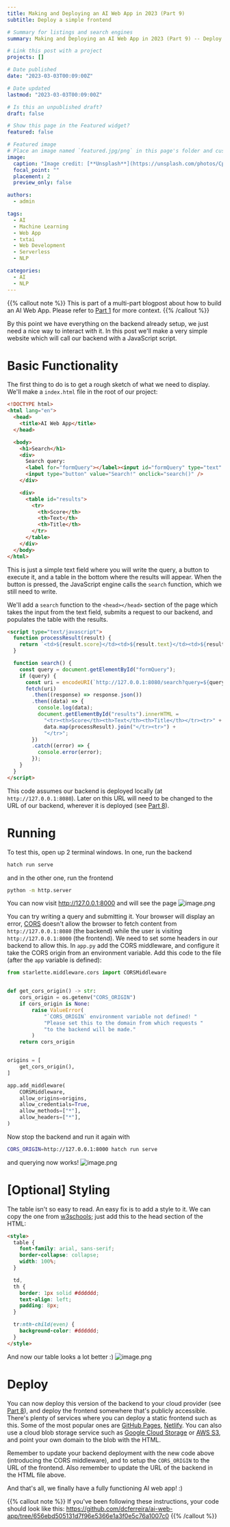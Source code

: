 ```yaml
---
title: Making and Deploying an AI Web App in 2023 (Part 9)
subtitle: Deploy a simple frontend

# Summary for listings and search engines
summary: Making and Deploying an AI Web App in 2023 (Part 9) -- Deploy a simple frontend.

# Link this post with a project
projects: []

# Date published
date: "2023-03-03T00:09:00Z"

# Date updated
lastmod: "2023-03-03T00:09:00Z"

# Is this an unpublished draft?
draft: false

# Show this page in the Featured widget?
featured: false

# Featured image
# Place an image named `featured.jpg/png` in this page's folder and customize its options here.
image:
  caption: "Image credit: [**Unsplash**](https://unsplash.com/photos/CpkOjOcXdUY)"
  focal_point: ""
  placement: 2
  preview_only: false

authors:
  - admin

tags:
  - AI
  - Machine Learning
  - Web App
  - txtai
  - Web Development
  - Serverless
  - NLP

categories:
  - AI
  - NLP
---
```


{{% callout note %}}
This is part of a multi-part blogpost about how to build an AI Web App.
Please refer to [Part 1](/post/2023-03-01-ai-web-app) for more context.
{{% /callout %}}

By this point we have everything on the backend already setup, we just need a nice
way to interact with it.
In this post we'll make a very simple website which will call our backend with a JavaScript script.

# Basic Functionality

The first thing to do is to get a rough sketch of what we need to display.
We'll make a `index.html` file in the root of our project:

```html
<!DOCTYPE html>
<html lang="en">
  <head>
    <title>AI Web App</title>
  </head>

  <body>
    <h1>Search</h1>
    <div>
      Search query:
      <label for="formQuery"></label><input id="formQuery" type="text" /><br />
      <input type="button" value="Search!" onclick="search()" />
    </div>

    <div>
      <table id="results">
        <tr>
          <th>Score</th>
          <th>Text</th>
          <th>Title</th>
        </tr>
      </table>
    </div>
  </body>
</html>
```

This is just a simple text field where you will write the query, a button to execute it,
and a table in the bottom where the results will appear.
When the button is pressed, the JavaScript engine calls the `search` function, which we still need to write.

We'll add a `search` function to the `<head></head>` section of the page
which takes the input from the text field, submits a request to our backend,
and populates the table with the results.

```html
<script type="text/javascript">
  function processResult(result) {
    return `<td>${result.score}</td><td>${result.text}</td><td>${result.title}</td>`;
  }

  function search() {
    const query = document.getElementById("formQuery");
    if (query) {
      const uri = encodeURI(`http://127.0.0.1:8080/search?query=${query}`);
      fetch(uri)
        .then((response) => response.json())
        .then((data) => {
          console.log(data);
          document.getElementById("results").innerHTML =
            "<tr><th>Score</th><th>Text</th><th>Title</th></tr><tr>" +
            data.map(processResult).join("</tr><tr>") +
            "</tr>";
        })
        .catch((error) => {
          console.error(error);
        });
    }
  }
</script>
```

This code assumes our backend is deployed locally (at `http://127.0.0.1:8080`).
Later on this URL will need to be changed to the URL of our backend, wherever it is deployed
(see [Part 8](/post/2023-03-01-ai-web-app)).

# Running

To test this, open up 2 terminal windows.
In one, run the backend

```bash
hatch run serve
```

and in the other one, run the frontend

```bash
python -m http.server
```

You can now visit http://127.0.0.1:8000 and will see the page
![image.png](/assets/ai-web-app/image_1677846193175_0.png)

You can try writing a query and submitting it.
Your browser will display an error, [CORS](https://developer.mozilla.org/en-US/docs/Web/HTTP/CORS)
doesn't allow the browser to fetch content from `http://127.0.0.1:8080` (the backend) while the
user is visiting `http://127.0.0.1:8000` (the frontend).
We need to set some headers in our backend to allow this.
In `app.py` add the CORS middleware, and configure it take the CORS origin from an environment variable.
Add this code to the file (after the `app` variable is defined):

```python
from starlette.middleware.cors import CORSMiddleware


def get_cors_origin() -> str:
    cors_origin = os.getenv("CORS_ORIGIN")
    if cors_origin is None:
        raise ValueError(
            "`CORS_ORIGIN` environment variable not defined! "
            "Please set this to the domain from which requests "
            "to the backend will be made."
        )
    return cors_origin


origins = [
    get_cors_origin(),
]

app.add_middleware(
    CORSMiddleware,
    allow_origins=origins,
    allow_credentials=True,
    allow_methods=["*"],
    allow_headers=["*"],
)
```

Now stop the backend and run it again with

```bash
CORS_ORIGIN=http://127.0.0.1:8000 hatch run serve
```

and querying now works!
![image.png](/assets/ai-web-app/image_1677846488132_0.png)

# \[Optional\] Styling

The table isn't so easy to read.
An easy fix is to add a style to it.
We can copy the one from [w3schools](https://www.w3schools.com/html/html_tables.asp); just add this to the head section of the HTML:

```html
<style>
  table {
    font-family: arial, sans-serif;
    border-collapse: collapse;
    width: 100%;
  }

  td,
  th {
    border: 1px solid #dddddd;
    text-align: left;
    padding: 8px;
  }

  tr:nth-child(even) {
    background-color: #dddddd;
  }
</style>
```

And now our table looks a lot better :)
![image.png](/assets/ai-web-app/image_1677846608166_0.png)

# Deploy

You can now deploy this version of the backend to your cloud provider
(see [Part 8](/post/2023-03-08-ai-web-app)), and deploy the frontend
somewhere that's publicly accessible.
There's plenty of services where you can deploy a static frontend such as this.
Some of the most popular ones are [GitHub Pages](https://pages.github.com/),
[Netlify](https://www.netlify.com/).
You can also use a cloud blob storage service such as
[Google Cloud Storage](https://cloud.google.com/storage) or
[AWS S3](https://aws.amazon.com/s3/), and point your own domain
to the blob with the HTML.

Remember to update your backend deployment with the new code above (introducing the CORS middleware),
and to setup the `CORS_ORIGIN` to the URL of the frontend.
Also remember to update the URL of the backend in the HTML file above.

And that's all, we finally have a fully functioning AI web app! :)

{{% callout note %}}
If you've been following these instructions, your code should look like this:
https://github.com/dcferreira/ai-web-app/tree/656ebd505131d7f96e5366e1a3f0e5c76a1007c0
{{% /callout %}}
